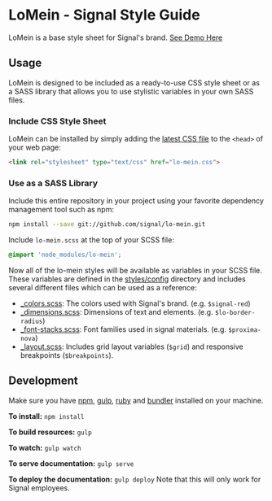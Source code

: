LoMein - Signal Style Guide
===========================

LoMein is a base style sheet for Signal's brand.  [See Demo Here](http://signal.github.io/lo-mein/)

Usage
-----

LoMein is designed to be included as a ready-to-use CSS style sheet or as a SASS library that allows you to use stylistic variables in your own SASS files.

### Include CSS Style Sheet

LoMein can be installed by simply adding the [latest CSS file](https://github.com/BrightTag/LoMein/releases/latest/) to the `<head>` of your web page:

```html
<link rel="stylesheet" type="text/css" href="lo-mein.css">
```

### Use as a SASS Library

Include this entire repository in your project using your favorite dependency management tool such as npm:

```bash
npm install --save git://github.com/signal/lo-mein.git
```

Include `lo-mein.scss` at the top of your SCSS file:

```scss
@import 'node_modules/lo-mein';
```

Now all of the lo-mein styles will be available as variables in your SCSS file. These variables are defined in the [styles/config](styles/config) directory and includes several different files which can be used as a reference:

- [_colors.scss](styles/config/_colors.scss): The colors used with Signal's brand. (e.g. `$signal-red`)
- [_dimensions.scss](styles/config/_dimensions.scss): Dimensions of text and elements. (e.g. `$lo-border-radius`)
- [_font-stacks.scss](styles/config/_font-stacks.scss): Font families used in signal materials. (e.g. `$proxima-nova`)
- [_layout.scss](styles/config/_layout.scss): Includes grid layout variables (`$grid`) and responsive breakpoints (`$breakpoints`).

Development
-----------

Make sure you have [npm](https://www.npmjs.com/), [gulp](http://gulpjs.com/), [ruby](https://www.ruby-lang.org/) and [bundler](http://bundler.io/) installed on your machine.

**To install:** `npm install`

**To build resources:** `gulp`

**To watch:** `gulp watch`

**To serve documentation:** `gulp serve`

**To deploy the documentation:** `gulp deploy` Note that this will only work for Signal employees.

